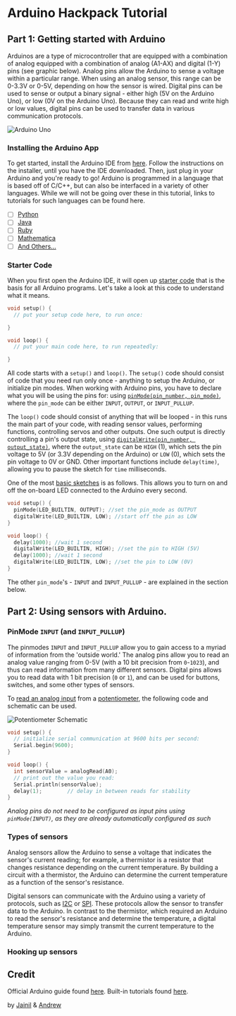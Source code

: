 # Arduino Hackpack Tutorial
## Part 1: Getting started with Arduino
Arduinos are a type of microcontroller that are equipped with a combination of analog equipped with a combination of analog (A1-AX) and digital (1-Y) pins (see graphic below). Analog pins allow the Arduino to sense a voltage within a particular range. When using an analog sensor, this range can be 0-3.3V or 0-5V, depending on how the sensor is wired. Digital pins can be used to sense or output a binary signal - either high (5V on the Arduino Uno), or low (0V on the Arduino Uno). Because they can read and write high or low values, digital pins can be used to transfer data in various communication protocols.

![Arduino Uno](https://cdn.arduino.cc/homepage/static/media/arduino-UNO.bcc69bde.png)

### Installing the Arduino App
To get started, install the Arduino IDE from [here](https://www.arduino.cc/en/Main/Software). Follow the instructions on the installer, until you have the IDE downloaded. Then, just plug in your Arduino and you're ready to go! Arduino is programmed in a language that is based off of C/C++, but can also be interfaced in a variety of other languages. While we will not be going over these in this tutorial, links to tutorials for such languages can be found here.
- [ ] [Python](https://playground.arduino.cc/interfacing/python)
- [ ] [Java](http://playground.arduino.cc/interfacing/java)
- [ ] [Ruby](https://playground.arduino.cc/Interfacing/Ruby)
- [ ] [Mathematica](https://playground.arduino.cc/Interfacing/Mathematica)
- [ ] [And Others...](https://playground.arduino.cc/Interfacing/)

### Starter Code
When you first open the Arduino IDE, it will open up [starter code](https://www.arduino.cc/en/Tutorial/BareMinimum) that is the basis for all Arduino programs. Let's take a look at this code to understand what it means.
```cpp
void setup() {
  // put your setup code here, to run once:

}

void loop() {
  // put your main code here, to run repeatedly:

}
```
All code starts with a `setup()` and `loop()`. The `setup()` code should consist of code that you need run only once - anything to setup the Arduino, or initialize pin modes. When working with Arduino pins, you have to declare what you will be using the pins for: using [`pinMode(pin_number, pin_mode)`](https://www.arduino.cc/reference/en/language/functions/digital-io/pinmode/), where the `pin_mode` can be either `INPUT`, `OUTPUT`, or `INPUT_PULLUP`.

The `loop()` code should consist of anything that will be looped - in this runs the main part of your code, with reading sensor values, performing functions, controlling servos and other outputs. One such output is directly controlling a pin's output state, using [`digitalWrite(pin_number, output_state)`](https://www.arduino.cc/reference/en/language/functions/digital-io/digitalwrite/), where the `output_state` can be `HIGH` (1), which sets the pin voltage to 5V (or 3.3V depending on the Arduino) or `LOW` (0), which sets the pin voltage to 0V or GND. Other important functions include `delay(time)`, allowing you to pause the sketch for `time` milliseconds.

One of the most [basic sketches](https://www.arduino.cc/en/Tutorial/Blink) is as follows. This allows you to turn on and off the on-board LED connected to the Arduino every second.

```cpp
void setup() {
  pinMode(LED_BUILTIN, OUTPUT); //set the pin_mode as OUTPUT
  digitalWrite(LED_BUILTIN, LOW); //start off the pin as LOW
}

void loop() {
  delay(1000); //wait 1 second
  digitalWrite(LED_BUILTIN, HIGH); //set the pin to HIGH (5V)
  delay(1000); //wait 1 second
  digitalWrite(LED_BUILTIN, LOW); //set the pin to LOW (0V)
}
```

The other `pin_mode`'s - `INPUT` and `INPUT_PULLUP` - are explained in the section below.

## Part 2: Using sensors with Arduino.
### PinMode `INPUT` (and `INPUT_PULLUP`)
The pinmodes `INPUT` and `INPUT_PULLUP` allow you to gain
access to a myriad of information from the 'outside world.' The analog pins allow you to read an analog value ranging from 0-5V (with a 10 bit precision from `0`-`1023`), and thus can read information from many different sensors. Digital pins allows you to read data with 1 bit precision (`0` or `1`), and can be used for buttons, switches, and some other types of sensors.  

To [read an analog input](https://www.arduino.cc/en/Tutorial/AnalogReadSerial) from a [potentiometer](http://www.resistorguide.com/potentiometer/), the following code and schematic can be used.

![Potentiometer Schematic](https://www.arduino.cc/en/uploads/Tutorial/AnalogReadSerial_BB.png)

```cpp
void setup() {
  // initialize serial communication at 9600 bits per second:
  Serial.begin(9600);
}

void loop() {
  int sensorValue = analogRead(A0);
  // print out the value you read:
  Serial.println(sensorValue);
  delay(1);        // delay in between reads for stability
}
```

_Analog pins do not need to be configured as input pins using `pinMode(INPUT)`, as they are already automatically configured as such_

### Types of sensors

Analog sensors allow the Arduino to sense a voltage that indicates the sensor's current reading; for example, a thermistor is a resistor that changes resistance depending on the current temperature. By building a circuit with a thermistor, the Arduino can determine the current temperature as a function of the sensor's resistance.

Digital sensors can communicate with the Arduino using a variety of protocols, such as [I2C](https://learn.sparkfun.com/tutorials/i2c) or [SPI](https://learn.sparkfun.com/tutorials/serial-peripheral-interface-spi). These protocols allow the sensor to transfer data to the Arduino. In contrast to the thermistor, which required an Arduino to read the sensor's resistance and determine the temperature, a digital temperature sensor may simply transmit the current temperature to the Arduino.

### Hooking up sensors
<!---
# Part I: Using sensors with Arduino
## Arduino Digital/Analog pins

## Types of sensors

Consequently, sensors communicate with an Arduino through digital or analog pins.
## Reading from sensors

### Hooking up the sensor
Wiring a sensor to an Arduino depends on the communication protocol in use. This tutorial will cover wiring with an analog sensor and a digital I2C sensor. All sensors mentioned in the tutorial are available at Treehacks. Many of them come with circuit boards that simplify the wiring.

#### Analog Sensors
We'll go over how to use one of Treehacks' photoresistors with an Arduino Uno. Take the sensor breakout and plug in one of the three pin attachment cables. This cable allows easy connection to an Arduino or breadboard. Plug the black lead (labeled GND) into a GND (ground, or 0V) pin on the Arduino, the red (labeled VCC) into the Uno's 5V pin, and the yellow cable into A5.

[wiring picture]

Now that the sensor is wired, we've got to upload and run code to test it. Open (or [download](https://www.arduino.cc/en/main/software) and open) the Arduino app, and open the file "photoresistor/photoresistor/ino" located in this repository.

```
/*
 *  Photoresistor sample code. Prints out value of photoresistor
 *  reading on analog pin A5.
 */

int pin = A5;  
int val = 0;

void setup() {
  Serial.begin(9600);
}

void loop() {
  val = analogRead(pin);
  Serial.println(val);
}
```

This code is quite simple: it takes an integer analog reading and prints it to the Serial monitor, which can be opened from the Arduino app. You should see a stream of numbers:
```
283
290
294
305
309
315
318
330
349
354
356
363
368
370
```
The Arduino Uno's analog precision is 10 bits, or it provides analog readings from 0 to 1023. As a result, we can take each of these readings and divide them by 1024 to scale the brightness readings from 0 to 1. We could also scale from 0 to 5 volts by multiplying by 5V. From these raw readings, we can intuitively see relative brightness, or the difference bewteen light and dark. With my finger over the sensor, readings rose to ~800; with my phone's light near it, they dropped to 30.

By consulting the [datasheet](https://www.kth.se/social/files/54ef17dbf27654753f437c56/GL5537.pdf) for the photoresistor, we can then determine the ambient brightness in lux (a unit of illumination).

The [heartbeat sensor](http://pulsesensor.com/pages/code-and-guide) is also an analog sensor. Connect its red lead to 5V, black lead to GND, and purple lead to A0. Then download and run [this code](https://github.com/WorldFamousElectronics/PulseSensor_Amped_Arduino). You'll see the LED on the Arduino Uno blink with your pulse!

Make sure `static boolean serialVisual = true` is true. Now, you should see this over serial monitor (baud rate 115200):
```
------------
------------
------------
--------------|-
--------------|-------
*** Heart-Beat Happened *** BPM: 63  --------------|-------------------
--------------|-------------------
--------------|-------------------
--------------|-------------------
--------------|-------------------
--------------|-------------------
--------------|-------------------
--------------|-------------------
--------------|-------------------
--------------|-------------------
--------------|-------------------
--------------|-------------------
--------------|-------------------
--------------|-------------------
--------------|----------
--------------|---
--------------|-
--------------|-
```

#### Digital Sensors
I2C is a common communication protocol for sensors. We'll go over how to use the BMP180 with an Arduino. Take a four pin connection wire and plug it into the BMP 180's circuit board. Plug the red (VCC) wire into 5V, the black wire (GND) into GND, the white wire (SDA) into SDA on the Uno (may be labeled on reverse side) and the brown wire (SCL) into the Uno's SCL pin. The BMP 180 reads ambient pressure, which can be used to calculate an approximate altitude.

Unlike the analog sensor, the I2C sensor requires the Arduino to send it a message asking for the current pressure. Consequently, the process for reading data is more complex. Luckily, many mainstream I2C sensors have Arduino libraries that simplify this process. Download the Sparkfun BMP180 library from here: https://github.com/sparkfun/BMP180_Breakout_Arduino_Library, and put it in your ```Documents/Arduino/Libraries``` folder. You'll have to close and reopen the Arduino IDE every time you install a new library.

Navigate to File->Examples->Sparkfun BMP180->BMP180 Altitude Example, and download the program to your Arduino. When you open the serial monitor, you should see:
```
REBOOT
BMP180 init success
baseline pressure: 1002.33 mb
relative altitude:  0.3 meters,  1 feet
relative altitude:  0.4 meters,  1 feet
relative altitude:  0.6 meters,  2 feet
```
Note that the BMP 180 can also read temperature (not covered in this example code). If you see:
```
BMP180 init fail (disconnected?)
```
there is likely an issue with the sensor's wiring. Make sure that SDA on the sensor is connected to SDA on the Arduino, and SCL to SCL as well.

Let's take a quick look at how the code works. The Arduino sketch includes two external header files:
```
#include <SFE_BMP180.h>
#include <Wire.h>
```
One is the Sparkfun library - `SFE_BMP180`, and the other is Arduino's I2C communication library, Wire. The program creates an object, `SFE_BMP180`, that will be used to send messages through the library to the physical sensor. The `setup()` function initializes the sensor by attempting to send a message over I2C and receive an acknowledgement. If it fails, the program prints an error message and loops infinitely.

Otherwise, the `loop()` function runs. This calls `getPressure()`, which sends a request for the temperature (see explanation in code), reads the temperature, requests pressure, and then reads the current pressure, which is returned by the method and printed to the user.

#### PWM with a laser transmitter

Digital pins can also be used to output high (5V) or low (0V) voltage. Some digital pins are the Arduino are able to output voltages between 0V and 5V by quickly toggling the pin low and high; the corresponding output voltage is the percentage of time the pin is high multiplied by 5V.

Digital signals can be used to control lights, devices, or actuators. One simple example of using digital pins is controlling a small laser transmitter with an Arduino.

### Finding or writing code

Often, the most efficient way to get started with other I2C or SPI sensors is to find an Arduino library and test out their example code. From that, it is generally fairly intuitive process to use a sensor in a more general application. For example, if you wanted to use the BMP 180 in an application that calculated pressure or altitude, it would be simple to use the ```double getPressure()``` method provided in the Sparkfun library in your code.

## Sensors available

See ??????? for sensors available during Treehacks.

# Part II: Interfacing an Arduino with Desktop Applications
## Building Python and Processing apps that talk to Arduinos (via USB)

This section of the hackpack covers the process of writing simple Arduino programs that interact with a computer. This permits fairly effortless interaction between sensors and desktop applications, such as visualizations of sensor data, peripheral control of computer systems, or controlling robotics devices.

We begin with a brief outline of serial communication and proceed to create a simple app that communicates from an Arduino to a desktop computer. Note that a similar procedure can be used to connect an Arduino to a Raspberry Pi.

Serial communication through a UART port enables an Arduino to send messages to other devices, such as a desktop computer or another Arduino. Serial communication is a frequently used protocol to send data among devices; prior to USB, many computer peripherals were serial devices. Today, UART ports are frequently used to send data from an embedded device, such as an Arduino or Raspberry Pi, to sensors, including a GPS or LCD display. For more information on the mechanics of serial communication, consult: https://learn.sparkfun.com/tutorials/serial-communication.

Clone this repository by running `git clone https://github.com/TreeHacks/hackpack-arduino-app.git` from your command line. It includes this readme and sample code.

## Arduino: Using the Serial Monitor

The serial monitor is perhaps the most important debugging tool for Arduino programs. See the "Hello, World" program as an example:

```
// The setup function is required and runs a single time when the program starts
void setup() {
  Serial.begin(9600);
}

// The loop function loops infinitely after the setup function returns
void loop() {
	Serial.println("Hello, world!");
	delay(1); // Delay one second
}

```

To see "Hello, World" on your computer, open the Arduino application, choose the proper board (under tools -> board), and open the serial monitor. The example initializes serial communication with a speed of 9600 bits per second, so select 9600 after opening the serial monitor.

This guide does not cover using more complex sensors and devices with an Arduino, but a general outline of sending this data to a computer follows:

1) Collect the data in some variable
2) Print the variable to the Serial port
3) Receive it with a desktop application

## Desktop: Writing apps to work with Arduino
### Python
To start, install pySerial by running `pip install pyserial` in your terminal window.

Now, we will look at a basic program to read data from an Arduino:

```
import serial
ser = serial.Serial('/dev/tty.usbserial', 9600)

while True:
	print ser.readline()

```

Save this in a file "serial_demo.py". This python program creates a serial port and prints any data received over serial. If you connect your Arduino and, from the directory containing "serial_demo.py" type "python serial_demo.py", you should see "Hello, World" printed on your computer. More complex applications and two way communication can be implemented using `ser.write(val)` to send messages back to the Arduino.

### Processing
Processing can be downloaded at https://processing.org/. With similar syntax to Java, it is designed for building fairly simple graphical applications. Thus, making two or three dimensional visualizations of Arduino data is simple in Processing.

This guide will discuss a simple example in Processing for serial communication.

```
Serial myPort;  // Create Serial object
String val;  	// For serial data

void setup() {
	// Serial.list() provides a list (of strings) of all open serial ports.
	// You may have to change the 0 below to 1 or 2 depending on the port your
	// Arduino is using.
	println(Serial.list());
	String portName = Serial.list()[0]; // May change 0 to 1 or 2
	myPort = new Serial(this, portName, 9600);
	size(100, 100);
}

void draw() {
  	if ( myPort.available() > 0 ) {  		// If data is available in the serial port,
  		val = myPort.readStringUntil('\n'); // store it in val
  	}
  	if ( val == "Hello, world" ) {
  		background(random(255), random(255), random(255)); // change the background color
  	}
	println(val); // print data to console
}
```

Similar to Arduino, Processing sketches include a `setup` function, that runs once, and a `draw` function that runs repeatedly until the application quits. This program creates and opens a Serial port and prints any data received from the port to the console.

### Other Languages

Though Processing and python provide some of the simplest methods for interfacing an Arduino with a computer, many other languages, including Matlab and Java, provide serial communication libraries for interacting with an Arduino.

## Reading and Writing

It is possible to perform two way communication with the Arduino as well. Generally, it is good practice to perform some sort of handshake between the microcontroller and the computer to ensure both devices are sending messages when expected. This can be as simple as:

```
void testContact() {
	// While there are no bytes incoming on the Serial
	while (Serial.available() <= 0) {
		Serial.println("ABC");
	}
}
```

Note that the line `while (Serial.available() <= 0)` will be true while there are no bytes waiting for the Arduino to process.
-->

## Credit

Official Arduino guide found [here](https://www.arduino.cc/en/Guide/HomePage).
Built-in tutorials found [here](https://www.arduino.cc/en/Tutorial/BuiltInExamples).

by [Jainil](https://github.com/jsutaria) & [Andrew](https://github.com/amilich)
